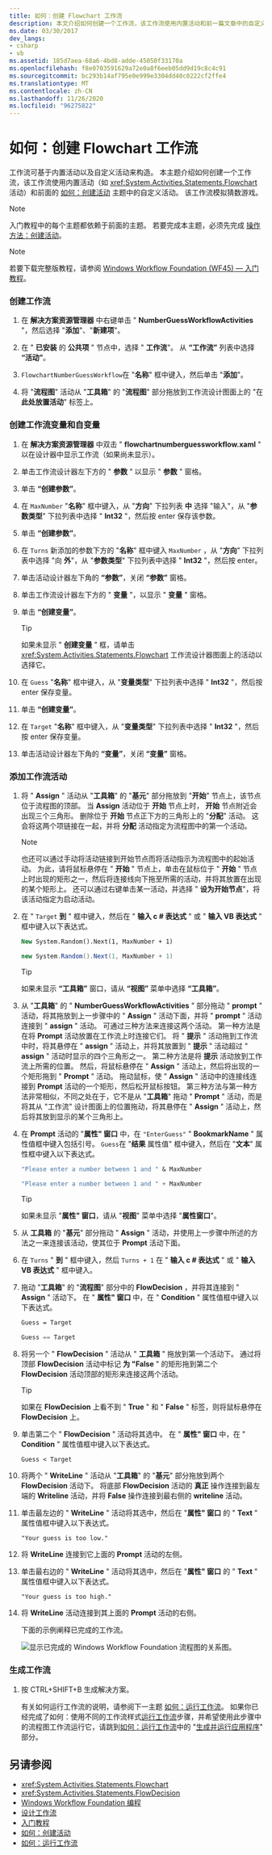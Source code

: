 ```yaml
---
title: 如何：创建 Flowchart 工作流
description: 本文介绍如何创建一个工作流，该工作流使用内置活动和前一篇文章中的自定义活动。
ms.date: 03/30/2017
dev_langs:
- csharp
- vb
ms.assetid: 185d7aea-68a6-4bd8-adde-45050f33170a
ms.openlocfilehash: f8e0703591629a72e0a8f6eeb05dd9d19c8c4c91
ms.sourcegitcommit: bc293b14af795e0e999e3304dd40c0222cf2ffe4
ms.translationtype: MT
ms.contentlocale: zh-CN
ms.lasthandoff: 11/26/2020
ms.locfileid: "96275822"
---
```

# <a name="how-to-create-a-flowchart-workflow"></a>如何：创建 Flowchart 工作流

工作流可基于内置活动以及自定义活动来构造。 本主题介绍如何创建一个工作流，该工作流使用内置活动（如 <xref:System.Activities.Statements.Flowchart> 活动）和前面的 [如何：创建活动](how-to-create-an-activity.md) 主题中的自定义活动。 该工作流模拟猜数游戏。  
  
> [!NOTE]
> 入门教程中的每个主题都依赖于前面的主题。 若要完成本主题，必须先完成 [操作方法：创建活动](how-to-create-an-activity.md)。  
  
> [!NOTE]
> 若要下载完整版教程，请参阅 [Windows Workflow Foundation (WF45) — 入门教程](https://go.microsoft.com/fwlink/?LinkID=248976)。  
  
### <a name="to-create-the-workflow"></a>创建工作流  
  
1. 在 **解决方案资源管理器** 中右键单击 " **NumberGuessWorkflowActivities** "，然后选择 "**添加**"、"**新建项**"。  
  
2. 在 " **已安装** 的 **公共项** " 节点中，选择 " **工作流**"。 从 **“工作流”** 列表中选择 **“活动”**。  
  
3. `FlowchartNumberGuessWorkflow`在 "**名称**" 框中键入，然后单击 "**添加**"。  
  
4. 将 "**流程图**" 活动从 "**工具箱**" 的 "**流程图**" 部分拖放到工作流设计图面上的 "在 **此处放置活动**" 标签上。  
  
### <a name="to-create-the-workflow-variables-and-arguments"></a>创建工作流变量和自变量  
  
1. 在 **解决方案资源管理器** 中双击 " **flowchartnumberguessworkflow.xaml** " 以在设计器中显示工作流（如果尚未显示）。  
  
2. 单击工作流设计器左下方的 " **参数** " 以显示 " **参数** " 窗格。  
  
3. 单击 **“创建参数”**。  
  
4. 在 `MaxNumber` "**名称**" 框中键入，从 "**方向**" 下拉列表 **中** 选择 "输入"，从 "**参数类型**" 下拉列表中选择 " **Int32** "，然后按 enter 保存该参数。  
  
5. 单击 **“创建参数”**。  
  
6. 在 `Turns` 新添加的参数下方的 "**名称**" 框中键入 `MaxNumber` ，从 "**方向**" 下拉列表中选择 "向 **外**"，从 "**参数类型**" 下拉列表中选择 " **Int32** "，然后按 enter。  
  
7. 单击活动设计器左下角的 **“参数”**，关闭 **“参数”** 窗格。  
  
8. 单击工作流设计器左下方的 " **变量** "，以显示 " **变量** " 窗格。  
  
9. 单击 **“创建变量”**。  
  
    > [!TIP]
    > 如果未显示 " **创建变量** " 框，请单击 <xref:System.Activities.Statements.Flowchart> 工作流设计器图面上的活动以选择它。  
  
10. 在 `Guess` "**名称**" 框中键入，从 "**变量类型**" 下拉列表中选择 " **Int32** "，然后按 enter 保存变量。  
  
11. 单击 **“创建变量”**。  
  
12. 在 `Target` "**名称**" 框中键入，从 "**变量类型**" 下拉列表中选择 " **Int32** "，然后按 enter 保存变量。  
  
13. 单击活动设计器左下角的 **“变量”**，关闭 **“变量”** 窗格。  
  
### <a name="to-add-the-workflow-activities"></a>添加工作流活动  
  
1. 将 " **Assign** " 活动从 "**工具箱**" 的 "**基元**" 部分拖放到 "**开始**" 节点上，该节点位于流程图的顶部。 当 **Assign** 活动位于 **开始** 节点上时， **开始** 节点附近会出现三个三角形。 删除位于 **开始** 节点正下方的三角形上的 "**分配**" 活动。 这会将这两个项链接在一起，并将 **分配** 活动指定为流程图中的第一个活动。  
  
    > [!NOTE]
    > 也还可以通过手动将活动链接到开始节点而将活动指示为流程图中的起始活动。 为此，请将鼠标悬停在 " **开始** " 节点上，单击在鼠标位于 " **开始** " 节点上时出现的矩形之一，然后将连接线向下拖至所需的活动，并将其放置在出现的某个矩形上。 还可以通过右键单击某一活动，并选择 " **设为开始节点**"，将该活动指定为启动活动。  
  
2. 在 " `Target` **到** " 框中键入，然后在 " **输入 c # 表达式** " 或 " **输入 VB 表达式** " 框中键入以下表达式。  
  
    ```vb  
    New System.Random().Next(1, MaxNumber + 1)  
    ```  
  
    ```csharp  
    new System.Random().Next(1, MaxNumber + 1)  
    ```  
  
    > [!TIP]
    > 如果未显示 **“工具箱”** 窗口，请从 **“视图”** 菜单中选择 **“工具箱”**。  
  
3. 从 "**工具箱**" 的 " **NumberGuessWorkflowActivities** " 部分拖动 " **prompt** " 活动，将其拖放到上一步骤中的 " **Assign** " 活动下面，并将 " **prompt** " 活动连接到 " **assign** " 活动。 可通过三种方法来连接这两个活动。 第一种方法是在将 **Prompt** 活动放置在工作流上时连接它们。 将 " **提示** " 活动拖到工作流中时，将其悬停在 " **assign** " 活动上，并将其放置到 " **提示** " 活动超过 " **assign** " 活动时显示的四个三角形之一。 第二种方法是将 **提示** 活动放到工作流上所需的位置。 然后，将鼠标悬停在 " **Assign** " 活动上，然后将出现的一个矩形拖到 " **Prompt** " 活动。 拖动鼠标，使 " **Assign** " 活动中的连接线连接到 **Prompt** 活动的一个矩形，然后松开鼠标按钮。 第三种方法与第一种方法非常相似，不同之处在于，它不是从 "**工具箱**" 拖动 " **Prompt** " 活动，而是将其从 "工作流" 设计图面上的位置拖动，将其悬停在 " **Assign** " 活动上，然后将其放到显示的某个三角形上。  
  
4. 在 **Prompt** 活动的 "**属性" 窗口** 中，在 `"EnterGuess"` " **BookmarkName** " 属性值框中键入包括引号。 `Guess`在 "**结果** 属性值" 框中键入，然后在 "**文本**" 属性框中键入以下表达式。  
  
    ```vb  
    "Please enter a number between 1 and " & MaxNumber  
    ```  
  
    ```csharp  
    "Please enter a number between 1 and " + MaxNumber  
    ```  
  
    > [!TIP]
    > 如果未显示 "**属性" 窗口**，请从 "**视图**" 菜单中选择 "**属性窗口**"。  
  
5. 从 **工具箱** 的 "**基元**" 部分拖动 " **Assign** " 活动，并使用上一步骤中所述的方法之一来连接该活动，使其位于 **Prompt** 活动下面。  
  
6. 在 `Turns` " **到** " 框中键入，然后 `Turns + 1` 在 " **输入 c # 表达式**  " 或 " **输入 VB 表达式** " 框中键入。  
  
7. 拖动 "**工具箱**" 的 "**流程图**" 部分中的 **FlowDecision** ，并将其连接到 " **Assign** " 活动下。 在 " **属性" 窗口** 中，在 " **Condition** " 属性值框中键入以下表达式。  
  
    ```vb  
    Guess = Target  
    ```  
  
    ```csharp  
    Guess == Target  
    ```  
  
8. 将另一个 " **FlowDecision** " 活动从 " **工具箱** " 拖放到第一个活动下。 通过将顶部 **FlowDecision** 活动中标记 **为 "False** " 的矩形拖到第二个 **FlowDecision** 活动顶部的矩形来连接这两个活动。  
  
    > [!TIP]
    > 如果在 **FlowDecision** 上看不到 " **True** " 和 " **False** " 标签，则将鼠标悬停在 **FlowDecision** 上。  
  
9. 单击第二个 " **FlowDecision** " 活动将其选中。 在 " **属性" 窗口** 中，在 " **Condition** " 属性值框中键入以下表达式。  
  
    ```text
    Guess < Target
    ```  
  
10. 将两个 " **WriteLine** " 活动从 "**工具箱**" 的 "**基元**" 部分拖放到两个 **FlowDecision** 活动下。 将底部 **FlowDecision** 活动的 **真正** 操作连接到最左端的 **Writeline** 活动，并将 **False** 操作连接到最右侧的 **writeline** 活动。  
  
11. 单击最左边的 " **WriteLine** " 活动将其选中，然后在 "**属性" 窗口** 的 " **Text** " 属性值框中键入以下表达式。  
  
    ```text
    "Your guess is too low."  
    ```  
  
12. 将 **WriteLine** 连接到它上面的 **Prompt** 活动的左侧。  
  
13. 单击最右边的 " **WriteLine** " 活动将其选中，然后在 "**属性" 窗口** 的 " **Text** " 属性值框中键入以下表达式。  
  
    ```text
    "Your guess is too high."  
    ```  
  
14. 将 **WriteLine** 活动连接到其上面的 **Prompt** 活动的右侧。  
  
     下面的示例阐释已完成的工作流。  
  
     ![显示已完成的 Windows Workflow Foundation 流程图的关系图。](./media/how-to-create-a-flowchart-workflow/completed-windows-workflow-flowchart.png)  
  
### <a name="to-build-the-workflow"></a>生成工作流  
  
1. 按 CTRL+SHIFT+B 生成解决方案。  
  
     有关如何运行工作流的说明，请参阅下一主题 [如何：运行工作流](how-to-run-a-workflow.md)。 如果你已经完成了如何：使用不同的工作流样式[运行工作流](how-to-run-a-workflow.md)步骤，并希望使用此步骤中的流程图工作流运行它，请跳到[如何：运行工作流](how-to-run-a-workflow.md)中的 "[生成并运行应用程序](how-to-run-a-workflow.md#BKMK_ToRunTheApplication)" 部分。  
  
## <a name="see-also"></a>另请参阅

- <xref:System.Activities.Statements.Flowchart>
- <xref:System.Activities.Statements.FlowDecision>
- [Windows Workflow Foundation 编程](programming.md)
- [设计工作流](designing-workflows.md)
- [入门教程](getting-started-tutorial.md)
- [如何：创建活动](how-to-create-an-activity.md)
- [如何：运行工作流](how-to-run-a-workflow.md)
